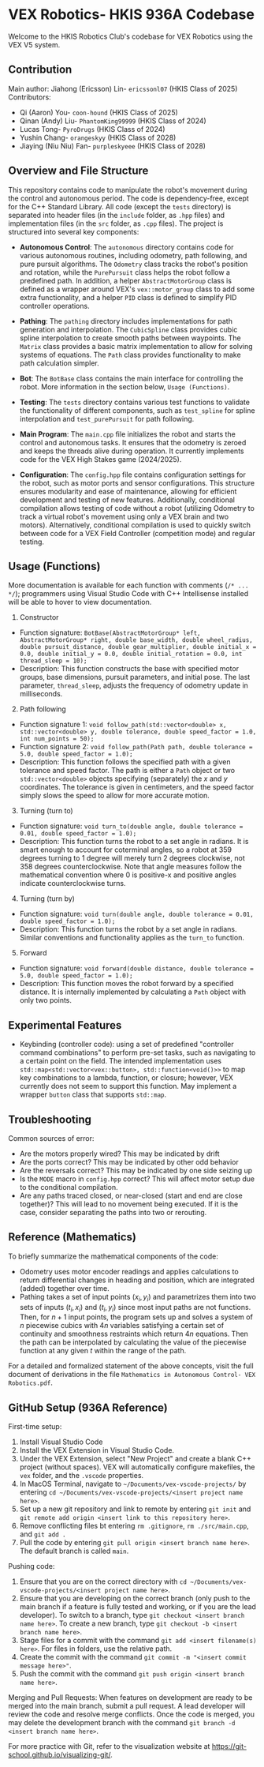 # VEX Robotics- HKIS 936A Codebase

Welcome to the HKIS Robotics Club's codebase for VEX Robotics using the VEX V5 system.

## Contribution

Main author: Jiahong (Ericsson) Lin- `ericssonl07` (HKIS Class of 2025)
Contributors:
- Qi (Aaron) You- `coon-hound` (HKIS Class of 2025)
- Qinan (Andy) Liu- `PhantomKing99999` (HKIS Class of 2024)
- Lucas Tong- `PyroDrugs` (HKIS Class of 2024)
- Yushin Chang- `orangeskyy` (HKIS Class of 2028)
- Jiaying (Niu Niu) Fan- `purpleskyeee` (HKIS Class of 2028)

## Overview and File Structure

This repository contains code to manipulate the robot's movement during the control and autonomous period. The code is dependency-free, except for the C++ Standard Library. All code (except the `tests` directory) is separated into header files (in the `include` folder, as `.hpp` files) and implementation files (in the `src` folder, as `.cpp` files). The project is structured into several key components:

- **Autonomous Control**: The `autonomous` directory contains code for various autonomous routines, including odometry, path following, and pure pursuit algorithms. The `Odometry` class tracks the robot's position and rotation, while the `PurePursuit` class helps the robot follow a predefined path. In addition, a helper `AbstractMotorGroup` class is defined as a wrapper around VEX's `vex::motor_group` class to add some extra functionality, and a helper `PID` class is defined to simplify PID controller operations.

- **Pathing**: The `pathing` directory includes implementations for path generation and interpolation. The `CubicSpline` class provides cubic spline interpolation to create smooth paths between waypoints. The `Matrix` class provides a basic matrix implementation to allow for solving systems of equations. The `Path` class provides functionality to make path calculation simpler.

- **Bot**: The `BotBase` class contains the main interface for controlling the robot. More information in the section below, `Usage (Functions)`.

- **Testing**: The `tests` directory contains various test functions to validate the functionality of different components, such as `test_spline` for spline interpolation and `test_purePursuit` for path following.

- **Main Program**: The `main.cpp` file initializes the robot and starts the control and autonomous tasks. It ensures that the odometry is zeroed and keeps the threads alive during operation. It currently implements code for the VEX High Stakes game (2024/2025).

- **Configuration**: The `config.hpp` file contains configuration settings for the robot, such as motor ports and sensor configurations. This structure ensures modularity and ease of maintenance, allowing for efficient development and testing of new features. Additionally, conditional compilation allows testing of code without a robot (utilizing Odometry to track a virtual robot's movement using only a VEX brain and two motors). Alternatively, conditional compilation is used to quickly switch between code for a VEX Field Controller (competition mode) and regular testing.

## Usage (Functions)

More documentation is available for each function with comments (`/* ... */`); programmers using Visual Studio Code with C++ Intellisense installed will be able to hover to view documentation.

1. Constructor

- Function signature: `BotBase(AbstractMotorGroup* left, AbstractMotorGroup* right, double base_width, double wheel_radius, double pursuit_distance, double gear_multiplier, double initial_x = 0.0, double initial_y = 0.0, double initial_rotation = 0.0, int thread_sleep = 10);`
- Description: This function constructs the base with specified motor groups, base dimensions, pursuit parameters, and initial pose. The last parameter, `thread_sleep`, adjusts the frequency of odometry update in milliseconds.

2. Path following

- Function signature 1: `void follow_path(std::vector<double> x, std::vector<double> y, double tolerance, double speed_factor = 1.0, int num_points = 50);`
- Function signature 2: `void follow_path(Path path, double tolerance = 5.0, double speed_factor = 1.0);`
- Description: This function follows the specified path with a given tolerance and speed factor. The path is either a `Path` object or two `std::vector<double>` objects specifying (separately) the $x$ and $y$ coordinates. The tolerance is given in centimeters, and the speed factor simply slows the speed to allow for more accurate motion.

3. Turning (turn to)

- Function signature: `void turn_to(double angle, double tolerance = 0.01, double speed_factor = 1.0);`
- Description: This function turns the robot to a set angle in radians. It is smart enough to account for coterminal angles, so a robot at 359 degrees turning to 1 degree will merely turn 2 degrees clockwise, not 358 degrees counterclockwise. Note that angle measures follow the mathematical convention where 0 is positive-x and positive angles indicate counterclockwise turns.

4. Turning (turn by)

- Function signature: `void turn(double angle, double tolerance = 0.01, double speed_factor = 1.0);`
- Description: This function turns the robot by a set angle in radians. Similar conventions and functionality applies as the `turn_to` function.

5. Forward

- Function signature: `void forward(double distance, double tolerance = 5.0, double speed_factor = 1.0);`
- Description: This function moves the robot forward by a specified distance. It is internally implemented by calculating a `Path` object with only two points.

## Experimental Features

- Keybinding (controller code): using a set of predefined "controller command combinations" to perform pre-set tasks, such as navigating to a certain point on the field. The intended implementation uses `std::map<std::vector<vex::button>, std::function<void()>>` to map key combinations to a lambda, function, or closure; however, VEX currently does not seem to support this function. May implement a wrapper `button` class that supports `std::map`.

## Troubleshooting

Common sources of error:
- Are the motors properly wired? This may be indicated by drift
- Are the ports correct? This may be indicated by other odd behavior
- Are the reversals correct? This may be indicated by one side seizing up
- Is the `MODE` macro in `config.hpp` correct? This will affect motor setup due to the conditional compilation.
- Are any paths traced closed, or near-closed (start and end are close together)? This will lead to no movement being executed. If it is the case, consider separating the paths into two or rerouting.

## Reference (Mathematics)

To briefly summarize the mathematical components of the code:
- Odometry uses motor encoder readings and applies calculations to return differential changes in heading and position, which are integrated (added) together over time.
- Pathing takes a set of input points $(x_{i}, y_{i})$ and parametrizes them into two sets of inputs $(t_{i}, x_{i})$ and $(t_{i}, y_{i})$ since most input paths are not functions. Then, for $n+1$ input points, the program sets up and solves a system of $n$ piecewise cubics with $4n$ variables satisfying a certain set of continuity and smoothness restraints which return $4n$ equations. Then the path can be interpolated by calculating the value of the piecewise function at any given $t$ within the range of the path.

For a detailed and formalized statement of the above concepts, visit the full document of derivations in the file `Mathematics in Autonomous Control- VEX Robotics.pdf`.

## GitHub Setup (936A Reference)

First-time setup:
1. Install Visual Studio Code
2. Install the VEX Extension in Visual Studio Code.
3. Under the VEX Extension, select "New Project" and create a blank C++ project (without spaces). VEX will automatically configure makefiles, the `vex` folder, and the `.vscode` properties.
4. In MacOS Terminal, navigate to `~/Documents/vex-vscode-projects/` by entering `cd ~/Documents/vex-vscode-projects/<insert project name here>`.
5. Set up a new git repository and link to remote by entering `git init` and `git remote add origin <insert link to this repository here>`.
6. Remove conflicting files bt entering `rm .gitignore`, `rm ./src/main.cpp`, and `git add .` 
7. Pull the code by entering `git pull origin <insert branch name here>`. The default branch is called `main`.

Pushing code:
1. Ensure that you are on the correct directory with `cd ~/Documents/vex-vscode-projects/<insert project name here>`.
2. Ensure that you are developing on the correct branch (only push to the main branch if a feature is fully tested and working, or if you are the lead developer). To switch to a branch, type `git checkout <insert branch name here>`. To create a new branch, type `git checkout -b <insert branch name here>`.
3. Stage files for a commit with the command `git add <insert filename(s) here>`. For files in folders, use the relative path.
4. Create the commit with the command `git commit -m "<insert commit message here>"`.
5. Push the commit with the command `git push origin <insert branch name here>`.

Merging and Pull Requests:
When features on development are ready to be merged into the main branch, submit a pull request. A lead developer will review the code and resolve merge conflicts. Once the code is merged, you may delete the development branch with the command `git branch -d <insert branch name here>`.

For more practice with Git, refer to the visualization website at https://git-school.github.io/visualizing-git/.